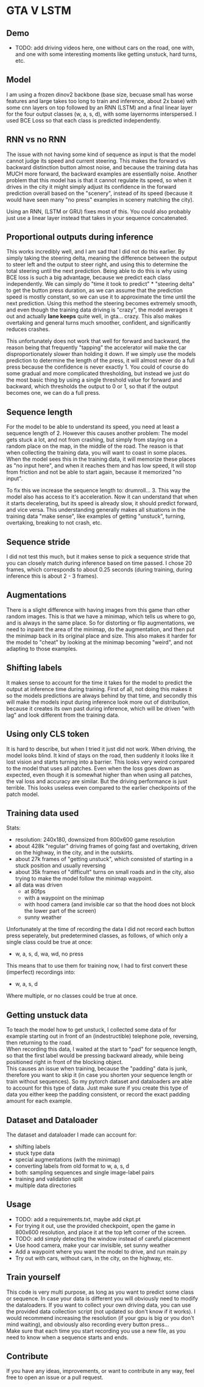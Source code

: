 # GTA V LSTM


## Demo
- TODO: add driving videos here, one without cars on the road, one with, 
and one with some interesting moments like getting unstuck, hard turns, etc.

## Model
I am using a frozen dinov2 backbone (base size, becuase small has worse features and large takes too long to train and inference, about 2x base) with some cnn layers on top followed by an RNN (LSTM) and a final 
linear layer for the four output classes (w, a, s, d), with some layernorms interspersed.
I used BCE Loss so that each class is predicted independently.

## RNN vs no RNN
The issue with not having some kind of sequence as input is that the model cannot judge its speed and current steering.
This makes the forward vs backward distinction button almost noise, and because the training data has MUCH more forward, 
the backward examples are essentially noise. Another problem that this model has is that it cannot regulate its speed, 
so when it drives in the city it might simply adjust its confidence in the forward prediction overall based on the 
"scenery", instead of its speed (because it would have seen many "no press" examples in scenery matching the city).

Using an RNN, (LSTM or GRU) fixes most of this. You could also probably just use a linear layer instead that takes in
your sequence concatenated.

## Proportional outputs during inference
This works incredibly well, and I am sad that I did not do this earlier. By simply taking the steering delta,
meaning the difference between the output to steer left and the output to steer right, and using this to determine 
the total steering until the next prediction. Being able to do this is why using BCE loss is such a big advantage, 
because we predict each class independently. 
We can simply do "time it took to predict" * "steering delta" to get the button press duration, as we can assume that 
the prediction speed is mostly constant, so we can use it to approximate the time until the next prediction.
Using this method the steering becomes extremely smooth, and even though the training data driving is "crazy", 
the model averages it out and actually **lane keeps** quite well, in gta... crazy. This also makes overtaking and 
general turns much smoother, confident, and significantly reduces crashes.

This unfortunately does not work that well for forward and backward, the reason being that frequently "tapping" the 
accelerator will make the car disproportionately slower than holding it down. If we simply use the models prediction 
to determine the length of the press, it will almost never do a full press because the confidence is never exactly 1. 
You could of course do some gradual and more complicated thresholding, but instead we just do the most basic thing 
by using a single threshold value for forward and backward, which thresholds the output to 0 or 1, so that if the output 
becomes one, we can do a full press.

## Sequence length
For the model to be able to understand its speed, you need at least a sequence length of 2. However this causes another
problem: The model gets stuck a lot, and not from crashing, but simply from staying on a random place on the map, 
in the middle of the road. The reason is that when collecting the training data, you will want to coast in some places. 
When the model sees this in the training data, it will memorize these places as "no input here", and when it reaches 
them and has low speed, it will stop from friction and not be able to start again, because it memorized "no input".

To fix this we increase the sequence length to: drumroll... 3. This way the model also has access to it's acceleration.
Now it can understand that when it starts decelerating, but its speed is already slow, it should predict forward, and
vice versa. This understanding generally makes all situations in the training data "make sense", like examples of 
getting "unstuck", turning, overtaking, breaking to not crash, etc.

## Sequence stride
I did not test this much, but it makes sense to pick a sequence stride that you can closely match during inference based 
on time passed. I chose 20 frames, which corresponds to about 0.25 seconds (during training,
during inference this is about 2 - 3 frames).

## Augmentations
There is a slight difference with having images from this game than other random images. This is that we have a minimap,
which tells us where to go, and is always in the same place. So for distorting or flip augmentations, we need to inpaint 
the area of the minimap, do the augmentation, and then put the minimap back in its original place and size. This also 
makes it harder for the model to "cheat" by looking at the minimap becoming "weird", and not adapting to those examples.

## Shifting labels
It makes sense to account for the time it takes for the model to predict the output at inference time during training.
First of all, not doing this makes it so the models predictions are always behind by that time,
and secondly this will make the models input during inference look more out of distribution, because 
it creates its own past during inference, which will be driven "with lag" and look different from the training data.

## Using only CLS token
It is hard to describe, but when I tried it just did not work. When driving, the model looks blind.
It kind of stays on the road, then suddenly it looks like it lost vision and starts turning into a barrier.
This looks very weird compared to the model that uses all patches. Even when the loss goes down as expected,
even though it is somewhat higher than when using all patches, the val loss and accuracy are similar. But the driving
performance is just terrible. This looks useless even compared to the earlier checkpoints of the patch model.

## Training data used
Stats:
- resolution: 240x180, downsized from 800x600 game resolution
- about 428k "regular" driving frames of going fast and overtaking, driven on the highway, in the city, and in the outskirts.
- about 27k frames of "getting unstuck", which consisted of starting in a stuck position and usually reversing
- about 35k frames of "difficult" turns on small roads and in the city, also trying to make the model follow the minimap waypoint.
- all data was driven
    - at 80fps
    - with a waypoint on the minimap
    - with hood camera (and invisible car so that the hood does not block the lower part of the screen)
    - sunny weather

Unfortunately at the time of recording the data I did not record each button press seperately, but predetermined classes, as follows, of which only a single class could be true at once:
- w, a, s, d, wa, wd, no press  

This means that to use them for training now, I had to first convert these (imperfect) recordings into:
- w, a, s, d

Where multiple, or no classes could be true at once.

## Getting unstuck data
To teach the model how to get unstuck, I collected some data of for example starting out in front of an (indestructible) telephone pole, reversing, then returning to the road.  
When recording this data, I waited at the start to "pad" for sequence length, so that the first label would be pressing backward already, while being positioned right in front of the blocking object.  
This causes an issue when training, because the "padding" data is junk, therefore you want to skip it (in case you shorten your sequence length or train without sequences). So my pytorch dataset and dataloaders are able to account for this type of data. Just make sure if you create this type of data you either keep the padding consistent, or record the exact padding amount for each example.

## Dataset and Dataloader
The dataset and dataloader I made can account for:
- shifting labels
- stuck type data
- special augmentations (with the minimap)
- converting labels from old format to w, a, s, d
- both: sampling sequences and single image-label pairs
- training and validation split
- multiple data directories

## Usage
- TODO: add a requirements.txt, maybe add ckpt.pt
- For trying it out, use the provided checkpoint, open the game in 800x600 resolution, and place it at the top left corner of the screen.
- TODO: add simply detecting the window instead of careful placement
- Use hood camera, make your car invisible, set sunny weather
- Add a waypoint where you want the model to drive, and run main.py
- Try out with cars, without cars, in the city, on the highway, etc.

## Train yourself
This code is very multi purpose, as long as you want to predict some class or sequence. In case your data is different you will obviously need to modify the dataloaders. If you want to collect your own driving data, you can use the provided data collection script (not updated so don't know if it works). I would recommend increasing the resolution (if your gpu is big or you don't mind waiting), and obviously also recording every button press...  
Make sure that each time you start recording you use a new file, as you need to know when a sequence starts and ends.

## Contribute
If you have any ideas, improvements, or want to contribute in any way, feel free to open an issue or a pull request.